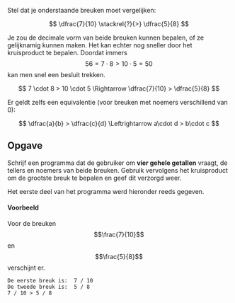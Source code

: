 Stel dat je onderstaande breuken moet vergelijken:

$$
\dfrac{7}{10} \stackrel{?}{>} \dfrac{5}{8}
$$

Je zou de decimale vorm van beide breuken kunnen bepalen, of ze gelijknamig kunnen maken. Het kan echter nog sneller door het kruisproduct te bepalen. Doordat immers $$ 56 = 7 \cdot 8 > 10 \cdot 5 = 50$$ kan men snel een besluit trekken.

$$
 7 \cdot 8 > 10 \cdot 5 \Rightarrow \dfrac{7}{10} > \dfrac{5}{8}
$$

Er geldt zelfs een equivalentie (voor breuken met noemers verschillend van 0):

$$
\dfrac{a}{b} > \dfrac{c}{d} \Leftrightarrow a\cdot d > b\cdot c
$$

## Opgave
Schrijf een programma dat de gebruiker om **vier gehele getallen** vraagt, de tellers en noemers van beide breuken. Gebruik vervolgens het kruisproduct om de grootste breuk te bepalen en geef dit verzorgd weer.

Het eerste deel van het programma werd hieronder reeds gegeven.

#### Voorbeeld
Voor de breuken $$\frac{7}{10}$$ en $$\frac{5}{8}$$ verschijnt er.
```
De eerste breuk is:  7 / 10
De tweede breuk is:  5 / 8
7 / 10 > 5 / 8
```